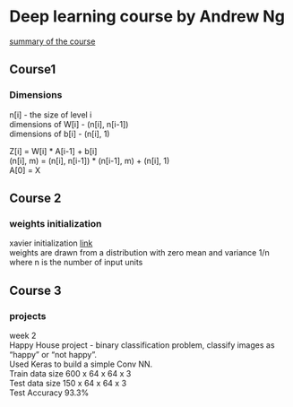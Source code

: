 # Deep learning course by Andrew Ng

[summary of the course](https://www.kdnuggets.com/2017/11/ng-deep-learning-specialization-21-lessons.html)

## Course1
### Dimensions

n[i] - the size of level i  
dimensions of W[i] - (n[i], n[i-1])  
dimensions of b[i] - (n[i], 1)  

Z[i] = W[i] * A[i-1] + b[i]  
(n[i], m) = (n[i], n[i-1]) * (n[i-1], m) + (n[i], 1)  
A[0] = X  

## Course 2
### weights initialization  
xavier initialization [link](http://andyljones.tumblr.com/post/110998971763/an-explanation-of-xavier-initialization)  
weights are drawn from a distribution with zero mean and variance 1/n where n is the number of input units

## Course 3
### projects

week 2  
Happy House project - binary classification problem, classify images as “happy” or “not happy”.  
Used Keras to build a simple Conv NN.  
Train data size 600 x 64 x 64 x 3  
Test data size 150 x 64 x 64 x 3  
Test Accuracy 93.3%  
